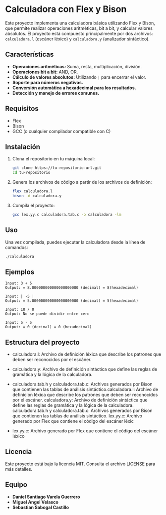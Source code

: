 # Calculadora con Flex y Bison

Este proyecto implementa una calculadora básica utilizando Flex y Bison, que permite realizar operaciones aritméticas, bit a bit, y calcular valores absolutos. El proyecto está compuesto principalmente por dos archivos: `calculadora.l` (escáner léxico) y `calculadora.y` (analizador sintáctico).

## Características

- **Operaciones aritméticas:** Suma, resta, multiplicación, división.
- **Operaciones bit a bit:** AND, OR.
- **Cálculo de valores absolutos:** Utilizando `|` para encerrar el valor.
- **Soporte para números negativos.**
- **Conversión automática a hexadecimal para los resultados.**
- **Detección y manejo de errores comunes.**

## Requisitos

- Flex
- Bison
- GCC (o cualquier compilador compatible con C)

## Instalación

1. Clona el repositorio en tu máquina local:
    ```sh
    git clone https://tu-repositorio-url.git
    cd tu-repositorio
    ```

2. Genera los archivos de código a partir de los archivos de definición:
    ```sh
    flex calculadora.l
    bison -d calculadora.y
    ```

3. Compila el proyecto:
    ```sh
    gcc lex.yy.c calculadora.tab.c -o calculadora -lm
    ```

## Uso

Una vez compilada, puedes ejecutar la calculadora desde la línea de comandos:

```sh
./calculadora
```


## Ejemplos

``` 
Input: 3 + 5
Output: = 8.000000000000000000000 (decimal) = 8(hexadecimal)

Input: | -5 |
Output: = 5.000000000000000000000 (decimal) = 5(hexadecimal)

Input: 10 / 0
Output: No se puede dividir entre cero

Input: 5 - 5
Output: = 0 (decimal) = 0 (hexadecimal)

```

## Estructura del proyecto

- calculadora.l: Archivo de definición léxica que describe los patrones que deben ser reconocidos por el escáner.

- calculadora.y: Archivo de definición sintáctica que define las reglas de gramática y la lógica de la calculadora.

- calculadora.tab.h y calculadora.tab.c: Archivos generados por Bison que contienen las tablas de análisis sintáctico.calculadora.l: Archivo de definición léxica que describe los patrones que deben ser reconocidos por el escáner.
calculadora.y: Archivo de definición sintáctica que define las reglas de gramática y la lógica de la calculadora.
calculadora.tab.h y calculadora.tab.c: Archivos generados por Bison que contienen las tablas de análisis sintáctico.
lex.yy.c: Archivo generado por Flex que contiene el código del escáner léxic

- lex.yy.c: Archivo generado por Flex que contiene el código del escáner léxico

## Licencia 

Este proyecto está bajo la licencia MIT. Consulta el archivo LICENSE para más detalles.

## Equipo

- **Daniel Santiago Varela Guerrero**
- **Miguel Angel Velasco**
- **Sebastian Sabogal Castillo**